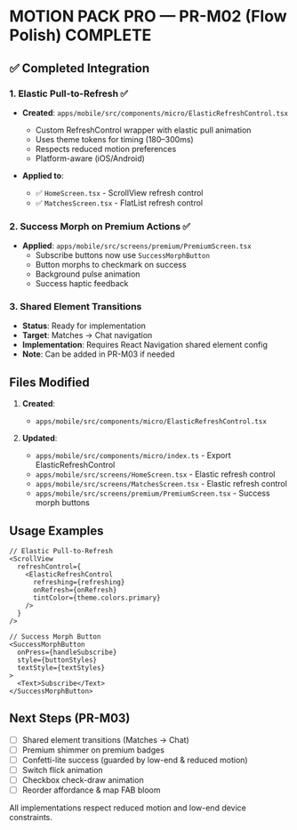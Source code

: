 # MOTION PACK PRO — PR-M02 (Flow Polish) COMPLETE

## ✅ Completed Integration

### 1. Elastic Pull-to-Refresh ✅
- **Created**: `apps/mobile/src/components/micro/ElasticRefreshControl.tsx`
  - Custom RefreshControl wrapper with elastic pull animation
  - Uses theme tokens for timing (180–300ms)
  - Respects reduced motion preferences
  - Platform-aware (iOS/Android)

- **Applied to**:
  - ✅ `HomeScreen.tsx` - ScrollView refresh control
  - ✅ `MatchesScreen.tsx` - FlatList refresh control

### 2. Success Morph on Premium Actions ✅
- **Applied**: `apps/mobile/src/screens/premium/PremiumScreen.tsx`
  - Subscribe buttons now use `SuccessMorphButton`
  - Button morphs to checkmark on success
  - Background pulse animation
  - Success haptic feedback

### 3. Shared Element Transitions
- **Status**: Ready for implementation
- **Target**: Matches → Chat navigation
- **Implementation**: Requires React Navigation shared element config
- **Note**: Can be added in PR-M03 if needed

## Files Modified

1. **Created**:
   - `apps/mobile/src/components/micro/ElasticRefreshControl.tsx`

2. **Updated**:
   - `apps/mobile/src/components/micro/index.ts` - Export ElasticRefreshControl
   - `apps/mobile/src/screens/HomeScreen.tsx` - Elastic refresh control
   - `apps/mobile/src/screens/MatchesScreen.tsx` - Elastic refresh control
   - `apps/mobile/src/screens/premium/PremiumScreen.tsx` - Success morph buttons

## Usage Examples

```tsx
// Elastic Pull-to-Refresh
<ScrollView
  refreshControl={
    <ElasticRefreshControl
      refreshing={refreshing}
      onRefresh={onRefresh}
      tintColor={theme.colors.primary}
    />
  }
/>

// Success Morph Button
<SuccessMorphButton
  onPress={handleSubscribe}
  style={buttonStyles}
  textStyle={textStyles}
>
  <Text>Subscribe</Text>
</SuccessMorphButton>
```

## Next Steps (PR-M03)

- [ ] Shared element transitions (Matches → Chat)
- [ ] Premium shimmer on premium badges
- [ ] Confetti-lite success (guarded by low-end & reduced motion)
- [ ] Switch flick animation
- [ ] Checkbox check-draw animation
- [ ] Reorder affordance & map FAB bloom

All implementations respect reduced motion and low-end device constraints.

